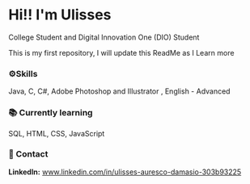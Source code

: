 # Hi!! I'm Ulisses 

College Student and Digital Innovation One (DIO) Student

This is my first repository, I will update this ReadMe as I Learn more



### :gear:Skills

Java, C, C#, Adobe Photoshop and Illustrator , English - Advanced

### :books: Currently learning

SQL, HTML, CSS, JavaScript

### :handshake: Contact

**LinkedIn:** www.linkedin.com/in/ulisses-auresco-damasio-303b93225

